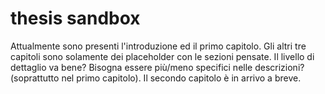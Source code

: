 # thesis sandbox

Attualmente sono presenti l'introduzione ed il primo capitolo.
Gli altri tre capitoli sono solamente dei placeholder con le sezioni pensate.
Il livello di dettaglio va bene? Bisogna essere più/meno specifici nelle descrizioni? (soprattutto nel primo capitolo).
Il secondo capitolo è in arrivo a breve.
